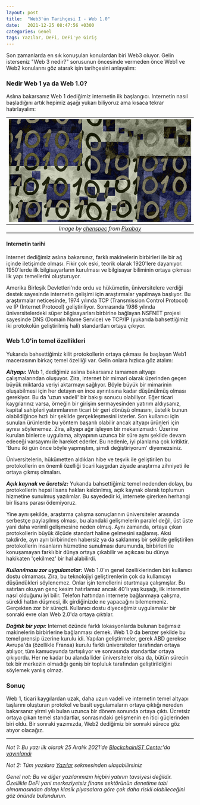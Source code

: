 ```yaml
---
layout: post
title:  "Web3'ün Tarihçesi I - Web 1.0"
date:   2021-12-25 08:47:56 +0300
categories: Genel
tags: Yazılar, DeFi, DeFi'ye Giriş
---
```


Son zamanlarda en sık konuşulan konulardan biri Web3 oluyor. Gelin isterseniz "Web 3 nedir?" sorusunun öncesinde vermeden önce Web1 ve Web2 konularını göz atarak işin tarihçesini anlayalım: 

### Nedir Web 1 ya da Web 1.0?

Aslına bakarsanız Web 1 dediğimiz internetin ilk başlangıcı. Internetin nasıl başladığını artık hepimiz aşağı yukarı biliyoruz ama kısaca tekrar hatırlayalım: 

| ![web-1_0](/assets/technology-g0454e447f_800.jpg)|
|:--:| 
| *Image by [chenspec](https://pixabay.com/users/chenspec-7784448/) from [Pixabay](https://pixabay.com/)*|

#### Internetin tarihi
Internet dediğimiz aslına bakarsınız, farklı makinelerin birbirleri ile bir ağ içinde iletişimde olması. Fikir çok eski, teorik olarak 1920'lere dayanıyor. 1950'lerde ilk bilgisayarların kurulması ve bilgisayar biliminin ortaya çıkması ilk yapı temellerini oluşturuyor. 

Amerika Birleşik Devletleri'nde ordu ve hükümetin, üniversitelere verdiği destek sayesinde internetin gelişimi için araştırmalar yapılmaya başlıyor. Bu araştırmalar neticesinde, 1974 yılında TCP (Transmission Control Protocol) ve IP (Internet Protocol) geliştiriliyor. Sonrasında 1986 yılında üniversitelerdeki süper bilgisayarları birbirine bağlayan NSFNET projesi sayesinde DNS (Domain Name Service) ve TCP/IP (yukarıda bahsettiğimiz iki protokolün geliştirilmiş hali) standartları ortaya çıkıyor.  

### Web 1.0'in temel özellikleri
Yukarıda bahsettiğimiz kilit protokollerin ortaya çıkması ile başlayan Web1 macerasının birkaç temel özelliği var. Gelin onlara hızlıca göz atalım: 

***Altyapı:*** Web 1, dediğimiz aslına bakarsanız tamamen altyapı çalışmalarından oluşuyor. Zira, internet bir mimari olarak üzerinden geçen büyük miktarda veriyi aktarmayı sağlıyor. Böyle büyük bir mimarinin oluşabilmesi için her detayın en ince ayrıntısına kadar düşünülmüş olması gerekiyor. Bu da 'uzun vadeli' bir bakışı sonucu olabiliyor. Eğer ticari kaygılarınız varsa, örneğin bir girişim sermayesinden yatırım aldıysanız, kapital sahipleri yatırımlarının ticari bir geri dönüşü olmasını, üstelik bunun olabildiğince hızlı bir şekilde gerçekleşmesini isterler. Son kullanıcı için sunulan ürünlerde bu yöntem başarılı olabilir ancak altyapı ürünleri için aynısı söylenemez. Zira, altyapı ağır işleyen bir mekanizmadır. Üzerine kurulan binlerce uygulama, altyapının uzunca bir süre aynı şekilde devam edeceği varsayımı ile hareket ederler. Bu nedenle, iyi planlama çok kritiktir. 'Bunu iki gün önce böyle yapmıştım, şimdi değiştiriyorum' diyemezsiniz. 

Üniversitelerin, hükümetten aldıkları hibe ve teşvik ile geliştirilen bu protokollerin en önemli özelliği ticari kaygıdan ziyade araştırma zihniyeti ile ortaya çıkmış olmaları. 

***Açık kaynak ve ücretsiz:*** Yukarıda bahsettiğimiz temel nedenden dolayı, bu protokollerin hepsi lisans hakları kaldırılmış, açık kaynak olarak toplumun hizmetine sunulmuş yazılımlar. Bu sayededir ki, internete girerken herhangi bir lisans parası ödemiyoruz. 

Yine aynı şekilde, araştırma çalışma sonuçlarının üniversiteler arasında serbestçe paylaşılmış olması, bu alandaki gelişmelerin paralel değil, üst üste yani daha verimli gelişmesine neden olmuş. Aynı zamanda, ortaya çıkan protokollerin büyük ölçüde standart haline gelmesini sağlamış. Aksi takdirde, ayrı ayrı birbirinden habersiz ya da saklanmış bir şekilde geliştirilen protokollerin insanların hizmetine sunulması durumunda, birbirleri ile konuşamayan farklı bir dünya ortaya çıkabilir ve açıkcası bu dünya hakikaten 'çekilmez' bir hal alabilirdi. 

***Kullanılması zor uygulamalar:*** Web 1.0'ın genel özelliklerinden biri kullanıcı dostu olmaması. Zira, bu teknolojiyi geliştirenlerin çok da kullanıcıyı düşündükleri söylenemez. Onlar işin temellerini oturtmaya çalışmışlar. Bu satırları okuyan genç kesim hatırlamaz ancak 40'lı yaş kuşağı, ilk internetin nasıl olduğunu iyi bilir. Telefon hattından internete bağlanmaya çalışma, sürekli hattın düşmesi, ilk girdiğinizde ne yapacağını bilememeniz. Gerçekten zor bir süreçti. Kullanıcı dostu diyeceğimiz uygulamalar bir sonraki evre olan Web 2.0'da ortaya çıktılar. 

***Dağıtık bir yapı:*** Internet özünde farklı lokasyonlarda bulunan bağımsız makinelerin birbirlerine bağlanması demek. Web 1.0 da benzer şekilde bu temel prensip üzerine kurulu idi. Yapılan geliştirmeler, gerek ABD gerekse Avrupa'da (özellikle Fransa) kurulu farklı üniversiteler tarafından ortaya atılıyor, tüm kamuoyunda tartışılıyor ve sonrasında standartlar ortaya çıkıyordu. Her ne kadar bu alanda lider üniversiteler olsa da, bütün sürecin tek bir merkezin olmadığı geniş bir topluluk tarafından geliştirildiğini söylemek yanlış olmaz. 

### Sonuç
Web 1, ticari kaygılardan uzak, daha uzun vadeli ve internetin temel altyapı taşlarını oluşturan protokol ve basit uygulamaların ortaya çıktığı nereden bakarsanız yirmi yılı bulan uzunca bir dönem sonunda ortaya çıktı. Ücretsiz ortaya çıkan temel standartlar, sonrasındaki gelişmenin en itici güçlerinden biri oldu. Bir sonraki yazımızda, Web2 dediğimiz bir sonraki sürece göz atıyor olacağız.  

---

*Not 1: Bu yazı ilk olarak 25 Aralık 2021'de [BlockchainIST Center](https://medium.com/blockchainist-center)'da [yayınlandı](https://medium.com/blockchainist-center/web3%C3%BCn-tarih%C3%A7esi-i-web-1-0-2725f282d1e9)*

*Not 2: Tüm yazılara [Yazılar](/articles/) sekmesinden ulaşabilirsiniz*

*Genel not: Bu ve diğer yazılarımızın hiçbiri yatırım tavsiyesi değildir. Özellikle DeFi yani merkeziyetsiz finans sektörünün denetime tabi olmamasından dolayı klasik piyasalara göre çok daha riskli olabileceğini göz önünde bulundurun.* 
